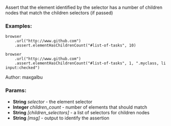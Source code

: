 

<!-- Start es6/assertions/elementHasChildrenCount.js -->

Assert that the element identified by the selector has a number of children nodes
that match the children selectors (if passed)
### Examples:

    browser
        .url("http://www.github.com")
        .assert.elementHasChildrenCount("#list-of-tasks", 10)

    browser
        .url("http://www.github.com")
        .assert.elementHasChildrenCount("#list-of-tasks", 1, ".myclass, li input:checked")

Author: maxgalbu

### Params:

* **String** *selector* - the element selector
* **Integer** *children_count* - number of elements that should match
* **String** *[children_selectors]* - a list of selectors for children nodes
* **String** *[msg]* - output to identify the assertion

<!-- End es6/assertions/elementHasChildrenCount.js -->

